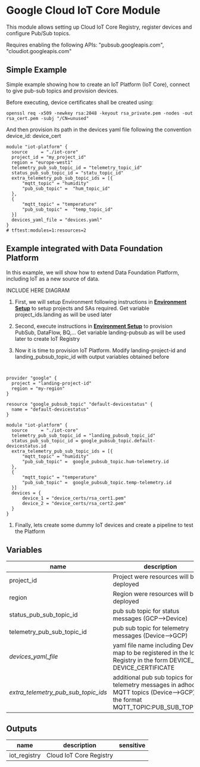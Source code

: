 # Google Cloud IoT Core Module

This module allows setting up Cloud IoT Core Registry, register devices and configure Pub/Sub topics.

Requires enabling the following APIs:
 "pubsub.googleapis.com",
 "cloudiot.googleapis.com"

## Simple Example

Simple example showing how to create an IoT Platform (IoT Core), connect to give pub-sub topics and provision devices.

Before executing, device certificates shall be created using:

```
openssl req -x509 -newkey rsa:2048 -keyout rsa_private.pem -nodes -out rsa_cert.pem -subj "/CN=unused"
```

And then provision its path in the devices yaml file following the convention device_id: device_cert


```hcl
module "iot-platform" {
  source     = "./iot-core"
  project_id = "my_project_id"
  region = "europe-west1"
  telemetry_pub_sub_topic_id = "telemetry_topic_id"
  status_pub_sub_topic_id = "statu_topic_id"
  extra_telemetry_pub_sub_topic_ids = [{
      "mqtt_topic" = "humidity"
      "pub_sub_topic" =  "hum_topic_id"
  },
  {
      "mqtt_topic" = "temperature"
      "pub_sub_topic" =  "temp_topic_id"
  }]
  devices_yaml_file = "devices.yaml"
}
# tftest:modules=1:resources=2

```

## Example integrated with Data Foundation Platform
In this example, we will show how to extend Data Foundation Platform, including IoT as a new source of data. 

INCLUDE HERE DIAGRAM


1. First, we will setup Environment following instructions in **[Environment Setup](../../data-solutions/data-platform-foundations/01-environment/)** to setup projects and SAs required. Get variable project_ids.landing as will be used later

1. Second, execute instructions in **[Environment Setup](../../data-solutions/data-platform-foundations/02-resources/)** to provision PubSub, DataFlow, BQ,... Get variable landing-pubsub as will be used later to create IoT Registry

1. Now it is time to provision IoT Platform. Modify landing-project-id and landing_pubsub_topic_id with output variables obtained before
```


provider "google" {
  project = "landing-project-id"
  region = "my-region"
}

resource "google_pubsub_topic" "default-devicestatus" {
  name = "default-devicestatus"
}

module "iot-platform" {
  source     = "./iot-core"
  telemetry_pub_sub_topic_id = "landing_pubsub_topic_id"
  status_pub_sub_topic_id = google_pubsub_topic.default-devicestatus.id
  extra_telemetry_pub_sub_topic_ids = [{
      "mqtt_topic" = "humidity"
      "pub_sub_topic" =  google_pubsub_topic.hum-telemetry.id
  },
  {
      "mqtt_topic" = "temperature"
      "pub_sub_topic" =  google_pubsub_topic.temp-telemetry.id
  }]
  devices = {
      device_1 = "device_certs/rsa_cert1.pem"
      device_2 = "device_certs/rsa_cert2.pem"
  }
}
```
1. Finally, lets create some dummy IoT devices and create a pipeline to test the Platform


<!-- BEGIN TFDOC -->
## Variables

| name | description | type | required | default |
|---|---|:---: |:---:|:---:|
| project_id | Project were resources will be deployed | <code title="">string</code> | ✓ |  |
| region | Region were resources will be deployed | <code title="">string</code> | ✓ |  |
| status_pub_sub_topic_id | pub sub topic for status messages (GCP-->Device) | <code title="">string</code> | ✓ |  |
| telemetry_pub_sub_topic_id | pub sub topic for telemetry messages (Device-->GCP) | <code title="">string</code> | ✓ |  |
| *devices_yaml_file* | yaml file name including Devices map to be registered in the IoT Registry in the form DEVICE_ID: DEVICE_CERTIFICATE | <code title="">string</code> |  | <code title=""></code> |
| *extra_telemetry_pub_sub_topic_ids* | additional pub sub topics for telemetry messages in adhoc MQTT topics (Device-->GCP) in the format MQTT_TOPIC:PUB_SUB_TOPIC_ID | <code title="list&#40;object&#40;&#123;&#10;mqtt_topic &#61; string&#10;pub_sub_topic &#61; string&#10;&#125;&#41;&#41;">list(object({...}))</code> |  | <code title="">[{}]</code> |

## Outputs

| name | description | sensitive |
|---|---|:---:|
| iot_registry | Cloud IoT Core Registry |  |
<!-- END TFDOC -->

